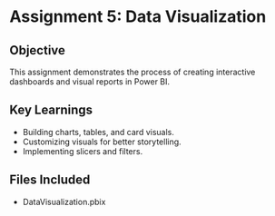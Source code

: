 # Assignment 5: Data Visualization

## Objective
This assignment demonstrates the process of creating interactive dashboards and visual reports in Power BI.

## Key Learnings
- Building charts, tables, and card visuals.
- Customizing visuals for better storytelling.
- Implementing slicers and filters.

## Files Included
- DataVisualization.pbix

